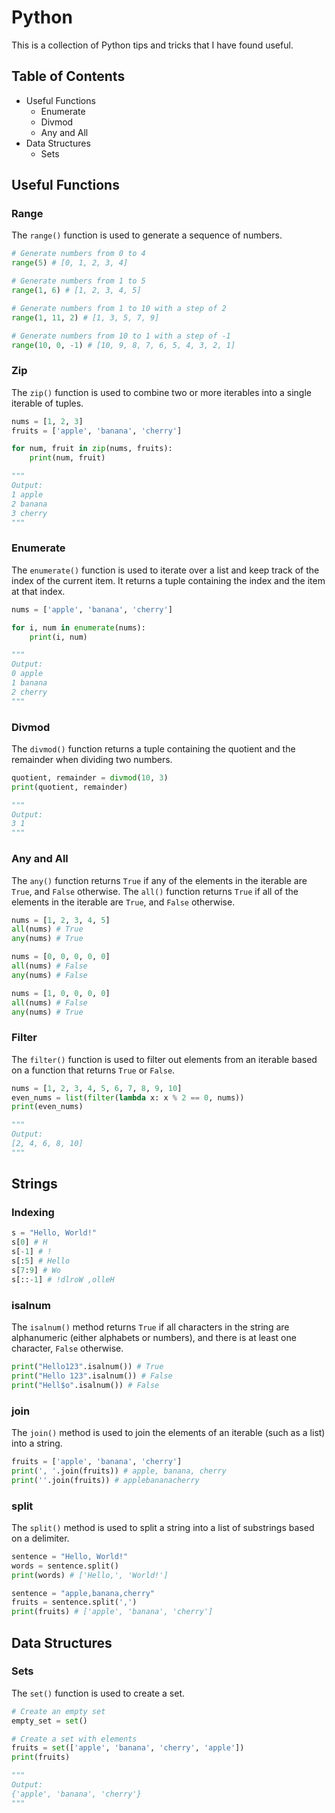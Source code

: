 # Python

This is a collection of Python tips and tricks that I have found useful.

## Table of Contents

- Useful Functions
  - Enumerate
  - Divmod
  - Any and All
- Data Structures
  - Sets

## Useful Functions

### Range

The `range()` function is used to generate a sequence of numbers.

```py
# Generate numbers from 0 to 4
range(5) # [0, 1, 2, 3, 4]

# Generate numbers from 1 to 5
range(1, 6) # [1, 2, 3, 4, 5]

# Generate numbers from 1 to 10 with a step of 2
range(1, 11, 2) # [1, 3, 5, 7, 9]

# Generate numbers from 10 to 1 with a step of -1
range(10, 0, -1) # [10, 9, 8, 7, 6, 5, 4, 3, 2, 1]
```

### Zip

The `zip()` function is used to combine two or more iterables into a single iterable of tuples.

```py
nums = [1, 2, 3]
fruits = ['apple', 'banana', 'cherry']

for num, fruit in zip(nums, fruits):
    print(num, fruit)

"""
Output:
1 apple
2 banana
3 cherry
"""
```

### Enumerate

The `enumerate()` function is used to iterate over a list and keep track of the index of the current item. It returns a tuple containing the index and the item at that index.

```py
nums = ['apple', 'banana', 'cherry']

for i, num in enumerate(nums):
    print(i, num)

"""
Output:
0 apple
1 banana
2 cherry
"""
```

### Divmod

The `divmod()` function returns a tuple containing the quotient and the remainder when dividing two numbers.

```py
quotient, remainder = divmod(10, 3)
print(quotient, remainder)

"""
Output:
3 1
"""
```

### Any and All

The `any()` function returns `True` if any of the elements in the iterable are `True`, and `False` otherwise.
The `all()` function returns `True` if all of the elements in the iterable are `True`, and `False` otherwise.

```py
nums = [1, 2, 3, 4, 5]
all(nums) # True
any(nums) # True

nums = [0, 0, 0, 0, 0]
all(nums) # False
any(nums) # False

nums = [1, 0, 0, 0, 0]
all(nums) # False
any(nums) # True
```

### Filter

The `filter()` function is used to filter out elements from an iterable based on a function that returns `True` or `False`.

```py
nums = [1, 2, 3, 4, 5, 6, 7, 8, 9, 10]
even_nums = list(filter(lambda x: x % 2 == 0, nums))
print(even_nums)

"""
Output:
[2, 4, 6, 8, 10]
"""
```

## Strings

### Indexing

```py
s = "Hello, World!"
s[0] # H
s[-1] # !
s[:5] # Hello
s[7:9] # Wo
s[::-1] # !dlroW ,olleH
```

### isalnum

The `isalnum()` method returns `True` if all characters in the string are alphanumeric (either alphabets or numbers), and there is at least one character, `False` otherwise.

```py
print("Hello123".isalnum()) # True
print("Hello 123".isalnum()) # False
print("Hell$o".isalnum()) # False
```

### join

The `join()` method is used to join the elements of an iterable (such as a list) into a string.

```py
fruits = ['apple', 'banana', 'cherry']
print(', '.join(fruits)) # apple, banana, cherry
print(''.join(fruits)) # applebananacherry
```

### split

The `split()` method is used to split a string into a list of substrings based on a delimiter.

```py
sentence = "Hello, World!"
words = sentence.split()
print(words) # ['Hello,', 'World!']

sentence = "apple,banana,cherry"
fruits = sentence.split(',')
print(fruits) # ['apple', 'banana', 'cherry']
```

## Data Structures

### Sets

The `set()` function is used to create a set.

```py
# Create an empty set
empty_set = set()

# Create a set with elements
fruits = set(['apple', 'banana', 'cherry', 'apple'])
print(fruits)

"""
Output:
{'apple', 'banana', 'cherry'}
"""
```
